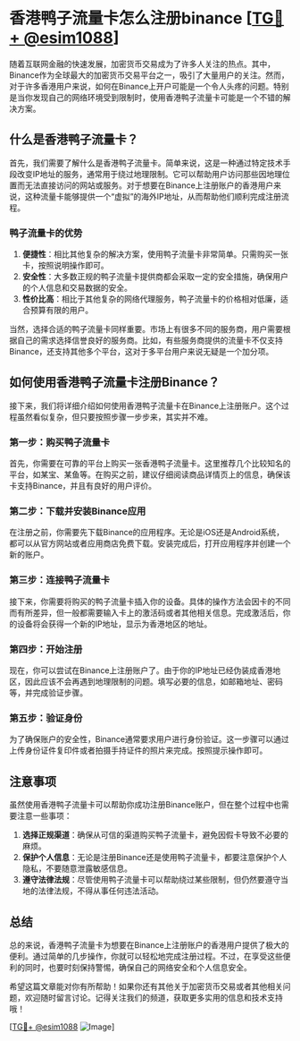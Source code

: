 # 香港鸭子流量卡怎么注册binance [[TG💪+ @esim1088](https://t.me/s/esim1088)]

随着互联网金融的快速发展，加密货币交易成为了许多人关注的热点。其中，Binance作为全球最大的加密货币交易平台之一，吸引了大量用户的关注。然而，对于许多香港用户来说，如何在Binance上开户可能是一个令人头疼的问题。特别是当你发现自己的网络环境受到限制时，使用香港鸭子流量卡可能是一个不错的解决方案。

## 什么是香港鸭子流量卡？

首先，我们需要了解什么是香港鸭子流量卡。简单来说，这是一种通过特定技术手段改变IP地址的服务，通常用于绕过地理限制。它可以帮助用户访问那些因地理位置而无法直接访问的网站或服务。对于想要在Binance上注册账户的香港用户来说，这种流量卡能够提供一个“虚拟”的海外IP地址，从而帮助他们顺利完成注册流程。

### 鸭子流量卡的优势

1. **便捷性**：相比其他复杂的解决方案，使用鸭子流量卡非常简单。只需购买一张卡，按照说明操作即可。
2. **安全性**：大多数正规的鸭子流量卡提供商都会采取一定的安全措施，确保用户的个人信息和交易数据的安全。
3. **性价比高**：相比于其他复杂的网络代理服务，鸭子流量卡的价格相对低廉，适合预算有限的用户。

当然，选择合适的鸭子流量卡同样重要。市场上有很多不同的服务商，用户需要根据自己的需求选择信誉良好的服务商。比如，有些服务商提供的流量卡不仅支持Binance，还支持其他多个平台，这对于多平台用户来说无疑是一个加分项。

## 如何使用香港鸭子流量卡注册Binance？

接下来，我们将详细介绍如何使用香港鸭子流量卡在Binance上注册账户。这个过程虽然看似复杂，但只要按照步骤一步步来，其实并不难。

### 第一步：购买鸭子流量卡

首先，你需要在可靠的平台上购买一张香港鸭子流量卡。这里推荐几个比较知名的平台，如某宝、某鱼等。在购买之前，建议仔细阅读商品详情页上的信息，确保该卡支持Binance，并且有良好的用户评价。

### 第二步：下载并安装Binance应用

在注册之前，你需要先下载Binance的应用程序。无论是iOS还是Android系统，都可以从官方网站或者应用商店免费下载。安装完成后，打开应用程序并创建一个新的账户。

### 第三步：连接鸭子流量卡

接下来，你需要将购买的鸭子流量卡插入你的设备。具体的操作方法会因卡的不同而有所差异，但一般都需要输入卡上的激活码或者其他相关信息。完成激活后，你的设备将会获得一个新的IP地址，显示为香港地区的地址。

### 第四步：开始注册

现在，你可以尝试在Binance上注册账户了。由于你的IP地址已经伪装成香港地区，因此应该不会再遇到地理限制的问题。填写必要的信息，如邮箱地址、密码等，并完成验证步骤。

### 第五步：验证身份

为了确保账户的安全性，Binance通常要求用户进行身份验证。这一步骤可以通过上传身份证件复印件或者拍摄手持证件的照片来完成。按照提示操作即可。

## 注意事项

虽然使用香港鸭子流量卡可以帮助你成功注册Binance账户，但在整个过程中也需要注意一些事项：

1. **选择正规渠道**：确保从可信的渠道购买鸭子流量卡，避免因假卡导致不必要的麻烦。
2. **保护个人信息**：无论是注册Binance还是使用鸭子流量卡，都要注意保护个人隐私，不要随意泄露敏感信息。
3. **遵守法律法规**：尽管使用鸭子流量卡可以帮助绕过某些限制，但仍然要遵守当地的法律法规，不得从事任何违法活动。

## 总结

总的来说，香港鸭子流量卡为想要在Binance上注册账户的香港用户提供了极大的便利。通过简单的几步操作，你就可以轻松地完成注册过程。不过，在享受这些便利的同时，也要时刻保持警惕，确保自己的网络安全和个人信息安全。

希望这篇文章能对你有所帮助！如果你还有其他关于加密货币交易或者其他相关问题，欢迎随时留言讨论。记得关注我们的频道，获取更多实用的信息和技术支持哦！

[[TG💪+ @esim1088](https://t.me/s/esim1088) ![Image](https://i.postimg.cc/4NQfJmqS/Snipaste-2025-05-13-00-14-12.png)]